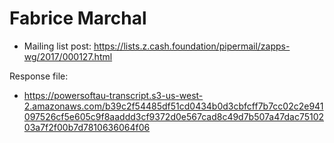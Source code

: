 # Fabrice Marchal

* Mailing list post: <https://lists.z.cash.foundation/pipermail/zapps-wg/2017/000127.html>

Response file:

* https://powersoftau-transcript.s3-us-west-2.amazonaws.com/b39c2f54485df51cd0434b0d3cbfcff7b7cc02c2e941097526cf5e605c9f8aaddd3cf9372d0e567cad8c49d7b507a47dac7510203a7f2f00b7d7810636064f06
